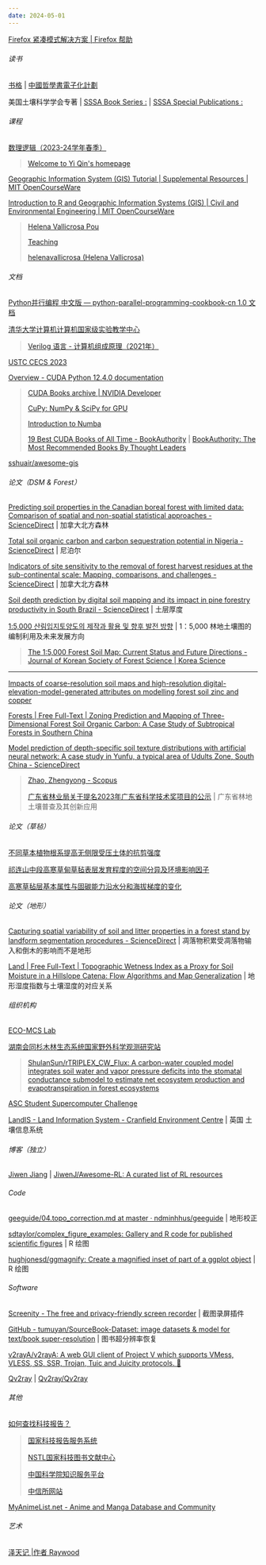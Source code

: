 ```yaml
---
date: 2024-05-01
---
```


[Firefox 紧凑模式解决方案 | Firefox 帮助](https://support.mozilla.org/zh-CN/kb/Firefox%20%E7%B4%A7%E5%87%91%E6%A8%A1%E5%BC%8F%E8%A7%A3%E5%86%B3%E6%96%B9%E6%A1%88)

###### 读书

[书格](https://www.shuge.org/) | [中國哲學書電子化計劃](https://ctext.org/zhs)

美国土壤科学学会专著 | [SSSA Book Series :](https://acsess.onlinelibrary.wiley.com/series/5170) | [SSSA Special Publications :](https://acsess.onlinelibrary.wiley.com/series/5171)

###### 课程

[数理逻辑（2023-24学年春季）](https://yiqinnju.github.io/course/MathLogic/MathLogic.html)

> [Welcome to Yi Qin's homepage](https://yiqinnju.github.io/)

[Geographic Information System (GIS) Tutorial | Supplemental Resources | MIT OpenCourseWare](https://ocw.mit.edu/courses/res-str-001-geographic-information-system-gis-tutorial-january-iap-2022/)

[Introduction to R and Geographic Information Systems (GIS) | Civil and Environmental Engineering | MIT OpenCourseWare](https://ocw.mit.edu/courses/introduction-to-r-and-gis-fall-2023/)

> [Helena Vallicrosa Pou](https://helenavallicrosa.github.io/)
>
> [Teaching](https://helenavallicrosa.github.io/teaching/)
> 
> [helenavallicrosa (Helena Vallicrosa)](https://github.com/helenavallicrosa)

###### 文档

[Python并行编程 中文版 — python-parallel-programming-cookbook-cn 1.0 文档](https://python-parallel-programmning-cookbook.readthedocs.io/zh-cn/latest/index.html)

[清华大学计算机计算机国家级实验教学中心](https://lab.cs.tsinghua.edu.cn/#/sypt/sywd)

> [Verilog 语言 - 计算机组成原理（2021年）](https://lab.cs.tsinghua.edu.cn/cod-lab-docs/labs/verilog/)

[USTC CECS 2023](https://soc.ustc.edu.cn/CECS/)

[Overview - CUDA Python 12.4.0 documentation](https://nvidia.github.io/cuda-python/overview.html)

> [CUDA Books archive | NVIDIA Developer](https://developer.nvidia.com/cuda-books-archive)
>
> [CuPy: NumPy & SciPy for GPU](https://cupy.dev/)
> 
> [Introduction to Numba](https://nyu-cds.github.io/python-numba/)
> 
> [19 Best CUDA Books of All Time - BookAuthority](https://bookauthority.org/books/best-cuda-books) | [BookAuthority: The Most Recommended Books By Thought Leaders](https://bookauthority.org/)

[sshuair/awesome-gis](https://github.com/sshuair/awesome-gis)

###### 论文（DSM & Forest）

[Predicting soil properties in the Canadian boreal forest with limited data: Comparison of spatial and non-spatial statistical approaches - ScienceDirect](https://www.sciencedirect.com/science/article/pii/S0016706116308734?via%3Dihub) | 加拿大北方森林

[Total soil organic carbon and carbon sequestration potential in Nigeria - ScienceDirect](https://www.sciencedirect.com/science/article/pii/S0016706116300817?via%3Dihub) | 尼泊尔

[Indicators of site sensitivity to the removal of forest harvest residues at the sub-continental scale: Mapping, comparisons, and challenges - ScienceDirect](https://www.sciencedirect.com/science/article/pii/S1470160X21001813?via%3Dihub) | 加拿大北方森林

[Soil depth prediction by digital soil mapping and its impact in pine forestry productivity in South Brazil - ScienceDirect](https://www.sciencedirect.com/science/article/pii/S0378112721000724?via%3Dihub) | 土层厚度

[1:5,000 산림입지토양도의 제작과 활용 및 향후 발전 방향](https://www.kci.go.kr/kciportal/ci/sereArticleSearch/ciSereArtiView.kci?sereArticleSearchBean.artiId=ART002789946) | 1：5,000 林地土壤图的编制利用及未来发展方向

> [The 1:5,000 Forest Soil Map: Current Status and Future Directions -Journal of Korean Society of Forest Science | Korea Science](https://koreascience.kr/article/JAKO202106758730092.page)

------

[Impacts of coarse-resolution soil maps and high-resolution digital-elevation-model-generated attributes on modelling forest soil zinc and copper](https://cdnsciencepub.com/doi/10.1139/cjss-2020-0103)

[Forests | Free Full-Text | Zoning Prediction and Mapping of Three-Dimensional Forest Soil Organic Carbon: A Case Study of Subtropical Forests in Southern China](https://www.mdpi.com/1999-4907/14/6/1197)

[Model prediction of depth-specific soil texture distributions with artificial neural network: A case study in Yunfu, a typical area of Udults Zone, South China - ScienceDirect](https://www.sciencedirect.com/science/article/pii/S0168169919320162)

> [Zhao, Zhengyong - Scopus](https://www.scopus.com/authid/detail.uri?authorId=14012872100)
> 
> [广东省林业局关于提名2023年广东省科学技术奖项目的公示](https://lyj.gd.gov.cn/government/notice/content/post_4283540.html) | 广东省林地土壤普查及其创新应用

###### 论文（草毡）

[不同草本植物根系提高无侧限受压土体的抗剪强度](http://pedologica.issas.ac.cn/html/trxb/2019/3/trxb201802280113.htm)

[祁连山中段高寒草甸草毡表层发育程度的空间分异及环境影响因子](https://www.ecologica.cn/stxb/ch/html/2017/20/stxb201608031598.htm)

[高寒草毡层基本属性与固碳能力沿水分和海拔梯度的变化](https://www.ecologica.cn/stxb/ch/html/2018/3/stxb201611222384.htm)

###### 论文（地形）

[Capturing spatial variability of soil and litter properties in a forest stand by landform segmentation procedures - ScienceDirect](https://www.sciencedirect.com/science/article/pii/S0016706105001382) | 凋落物积累受凋落物输入和倒木的影响而不是地形

[Land | Free Full-Text | Topographic Wetness Index as a Proxy for Soil Moisture in a Hillslope Catena: Flow Algorithms and Map Generalization](https://www.mdpi.com/2073-445X/11/11/2018) | 地形湿度指数与土壤湿度的对应关系

###### 组织机构

[ECO-MCS Lab](https://www.crc.uqam.ca/)

[湖南会同杉木林生态系统国家野外科学观测研究站](http://hgf.cern.ac.cn/)

> [ShulanSun/rTRIPLEX_CW_Flux: A carbon-water coupled model integrates soil water and vapor pressure deficits into the stomatal conductance submodel to estimate net ecosystem production and evapotranspiration in forest ecosystems](https://github.com/ShulanSun/rTRIPLEX_CW_Flux)

[ASC Student Supercomputer Challenge](http://www.asc-events.org/)

[LandIS - Land Information System - Cranfield Environment Centre](https://www.landis.org.uk/) | 英国 土壤信息系统

###### 博客（独立）

[Jiwen Jiang](https://jiwenj.github.io/) | [JiwenJ/Awesome-RL: A curated list of RL resources](https://github.com/JiwenJ/Awesome-RL)

###### Code

[geeguide/04.topo_correction.md at master · ndminhhus/geeguide](https://github.com/ndminhhus/geeguide/blob/master/04.topo_correction.md) | 地形校正

[sdtaylor/complex_figure_examples: Gallery and R code for published scientific figures](https://github.com/sdtaylor/complex_figure_examples) | R 绘图

[hughjonesd/ggmagnify: Create a magnified inset of part of a ggplot object](https://github.com/hughjonesd/ggmagnify) | R 绘图

###### Software

[Screenity - The free and privacy-friendly screen recorder](https://screenity.io/en/) | 截图录屏插件

[GitHub - tumuyan/SourceBook-Dataset: image datasets & model for text/book super-resolution](https://github.com/tumuyan/SourceBook-Dataset) | 图书超分辨率恢复

[v2rayA/v2rayA: A web GUI client of Project V which supports VMess, VLESS, SS, SSR, Trojan, Tuic and Juicity protocols. 🚀](https://github.com/v2rayA/v2rayA)

[Qv2ray](https://qv2ray-net.pages.dev/lang/zh/) | [Qv2ray/Qv2ray](https://github.com/Qv2ray/Qv2ray)

###### 其他

[如何查找科技报告？](https://www.shanghaitech.edu.cn/2016/0411/c1710a13668/page.htm)

> [国家科技报告服务系统](https://www.nstrs.cn/index)
>
> [NSTL国家科技图书文献中心](https://www.nstl.gov.cn/)
>
> [中国科学院知识服务平台](https://www.las.ac.cn/)
>
> [中信所网站](https://www.istic.ac.cn/)

[MyAnimeList.net - Anime and Manga Database and Community](https://myanimelist.net/)

###### 艺术

[泽天记 |作者 Raywood](https://anti-world.github.io/zetianji/)

